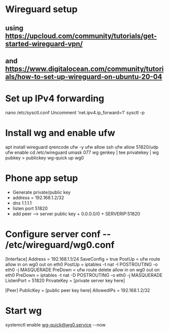 # Wireguard setup
## using https://upcloud.com/community/tutorials/get-started-wireguard-vpn/
## and https://www.digitalocean.com/community/tutorials/how-to-set-up-wireguard-on-ubuntu-20-04

# Set up IPv4 forwarding
nano /etc/sysctl.conf
Uncomment 'net.ipv4.ip_forward=1'
sysctl -p

# Install wg and enable ufw
apt install wireguard qrencode ufw -y
ufw allow ssh
ufw allow 51820/udp 
ufw enable
cd /etc/wireguard
umask 077
wg genkey | tee privatekey | wg pubkey > publickey
wg-quick up wg0

# Phone app setup
- Generate private/public key
- address = 192.168.1.2/32
- dns 1.1.1.1
- listen port 51820
- add peer --> server public key + 0.0.0.0/0 + SERVERIP:51820

# Configure server conf -- /etc/wireguard/wg0.conf
[Interface]
Address = 192.168.1.1/24
SaveConfig = true
PostUp = ufw route allow in on wg0 out on eth0
PostUp = iptables -t nat -I POSTROUTING -o eth0 -j MASQUERADE
PreDown = ufw route delete allow in on wg0 out on eth0
PreDown = iptables -t nat -D POSTROUTING -o eth0 -j MASQUERADE
ListenPort = 51820
PrivateKey = [private server key here]

[Peer]
PublicKey = [public peer key here]
AllowedIPs = 192.168.1.2/32

# Start wg
systemctl enable wg-quick@wg0.service --now